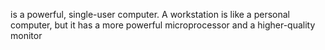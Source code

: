 is a powerful, single-user computer. A workstation is like a personal computer, but it has a more powerful microprocessor and a higher-quality monitor